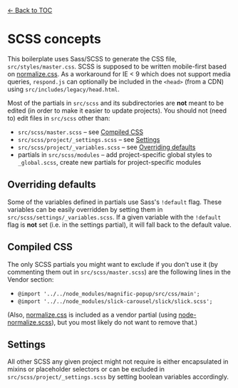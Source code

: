 [← Back to TOC](TOC.md)

# SCSS concepts

This boilerplate uses Sass/SCSS to generate the CSS file, `src/styles/master.css`. SCSS is supposed to be written mobile-first based on [normalize.css](https://github.com/necolas/normalize.css/). As a workaround for IE < 9 which does not support media queries, `respond.js` can optionally be included in the `<head>` (from a CDN) using `src/includes/legacy/head.html`.

Most of the partials in `src/scss` and its subdirectories are **not** meant to be edited (in order to make it easier to update projects). You should not (need to) edit files in `src/scss` other than:

* `src/scss/master.scss` – see [Compiled CSS](#compiled-css)
* `src/scss/project/_settings.scss` – see [Settings](#settings)
* `src/scss/project/_variables.scss` – see [Overriding defaults](#overriding-defaults)
* partials in `src/scss/modules` – add project-specific global styles to `_global.scss`, create new partials for project-specific modules

## Overriding defaults

Some of the variables defined in partials use Sass's `!default` flag. These variables can be easily overridden by setting them in `src/scss/settings/_variables.scss`. If a given variable with the `!default` flag is **not** set (i.e. in the settings partial), it will fall back to the default value.

## Compiled CSS

The only SCSS partials you might want to exclude if you don't use it (by commenting them out in `src/scss/master.scss`) are the following lines in the Vendor section:

* `@import '../../node_modules/magnific-popup/src/css/main';`
* `@import '../../node_modules/slick-carousel/slick/slick.scss';`

(Also, [normalize.css](https://github.com/necolas/normalize.css/) is included as a vendor partial (using [node-normalize.scss](https://www.npmjs.com/package/node-normalize-scss)), but you most likely do not want to remove that.)

## Settings

All other SCSS any given project might not require is either encapsulated in mixins or placeholder selectors or can be excluded in `src/scss/project/_settings.scss` by setting boolean variables accordingly.
